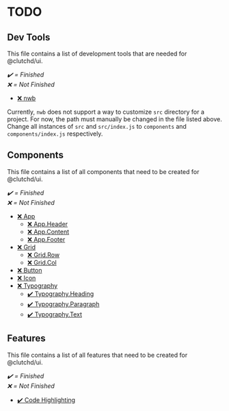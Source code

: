 # TODO

## Dev Tools <!-- omit in toc -->

This file contains a list of development tools that are needed for
@clutchd/ui.

_✔️ = Finished </br> ❌ = Not Finished_

- [❌ nwb](node_modules/nwb/lib/moduleBuild.js)

Currently, `nwb` does not support a way to customize `src` directory for a project. For now, the path must manually be changed in the file listed above. Change all instances of `src` and `src/index.js` to `components` and `components/index.js` respectively.

## Components <!-- omit in toc -->

This file contains a list of all components that need to be created for
@clutchd/ui.

_✔️ = Finished </br> ❌ = Not Finished_

- [❌ App](components/app/README.md)
  - [❌ App.Header](components/app/README.md#App.Header)
  - [❌ App.Content](components/app/README.md#App.Content)
  - [❌ App.Footer](components/app/README.md#App.Footer)
- [❌ Grid](components/grid/README.md)
  - [❌ Grid.Row](components/grid/README.md#Grid.Row)
  - [❌ Grid.Col](components/grid/README.md#Grid.Col)
- [❌ Button](components/button/README.md)
- [❌ Icon](components/icon/README.md)
- [❌ Typography](components/typography/README.md)
  - [✔️ Typography.Heading](components/typography/README.md#Typography.Heading)
  - [✔️ Typography.Paragraph](components/typography/README.md#Typography.Paragraph)
  - [✔️ Typography.Text](components/typography/README.md#Typography.Text)

## Features <!-- omit in toc -->

This file contains a list of all features that need to be created for @clutchd/ui.

_✔️ = Finished </br> ❌ = Not Finished_

- [✔️ Code Highlighting](https://prismjs.com/)
